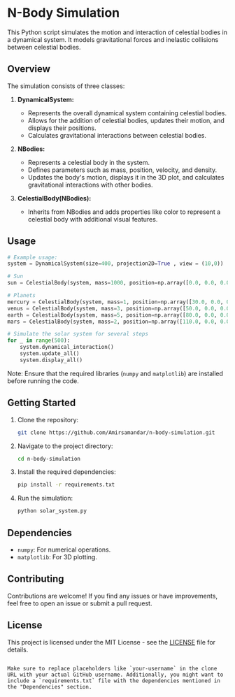# N-Body Simulation

This Python script simulates the motion and interaction of celestial bodies in a dynamical system. It models gravitational forces and inelastic collisions between celestial bodies.

## Overview

The simulation consists of three classes:

1. **DynamicalSystem:**
   - Represents the overall dynamical system containing celestial bodies.
   - Allows for the addition of celestial bodies, updates their motion, and displays their positions.
   - Calculates gravitational interactions between celestial bodies.

2. **NBodies:**
   - Represents a celestial body in the system.
   - Defines parameters such as mass, position, velocity, and density.
   - Updates the body's motion, displays it in the 3D plot, and calculates gravitational interactions with other bodies.

3. **CelestialBody(NBodies):**
   - Inherits from NBodies and adds properties like color to represent a celestial body with additional visual features.

## Usage

```python
# Example usage:
system = DynamicalSystem(size=400, projection2D=True , view = (10,0))

# Sun
sun = CelestialBody(system, mass=1000, position=np.array([0.0, 0.0, 0.0]), velocity=np.array([0.0, 0.0, 0.0]), color="yellow")

# Planets
mercury = CelestialBody(system, mass=1, position=np.array([30.0, 0.0, 0.0]), velocity=np.array([0.0, 1.3, 0.0]), color="grey")
venus = CelestialBody(system, mass=3, position=np.array([50.0, 0.0, 0.0]), velocity=np.array([0.0, 2.5, 0.0]), color="orange")
earth = CelestialBody(system, mass=5, position=np.array([80.0, 0.0, 0.0]), velocity=np.array([0.0, 2.0, 0.0]), color="blue")
mars = CelestialBody(system, mass=2, position=np.array([110.0, 0.0, 0.0]), velocity=np.array([0.0, 1.5, 0.0]), color="red")

# Simulate the solar system for several steps
for _ in range(500):
    system.dynamical_interaction()
    system.update_all()
    system.display_all()
```

Note: Ensure that the required libraries (`numpy` and `matplotlib`) are installed before running the code.

## Getting Started

1. Clone the repository:

   ```bash
   git clone https://github.com/Amirsamandar/n-body-simulation.git
   ```

2. Navigate to the project directory:

   ```bash
   cd n-body-simulation
   ```

3. Install the required dependencies:

   ```bash
   pip install -r requirements.txt
   ```

4. Run the simulation:

   ```bash
   python solar_system.py
   ```

## Dependencies

- `numpy`: For numerical operations.
- `matplotlib`: For 3D plotting.

## Contributing

Contributions are welcome! If you find any issues or have improvements, feel free to open an issue or submit a pull request.

## License

This project is licensed under the MIT License - see the [LICENSE](LICENSE) file for details.
```

Make sure to replace placeholders like `your-username` in the clone URL with your actual GitHub username. Additionally, you might want to include a `requirements.txt` file with the dependencies mentioned in the "Dependencies" section.
